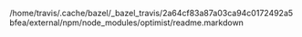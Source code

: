 /home/travis/.cache/bazel/_bazel_travis/2a64cf83a87a03ca94c0172492a5bfea/external/npm/node_modules/optimist/readme.markdown